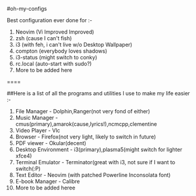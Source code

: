 #oh-my-configs

Best configuration ever done for :-

1. Neovim (Vi Improved Improved)
2. zsh (cause I can't fish)
3. i3 (with feh, i can't live w/o Desktop Wallpaper)
4. compton (everybody loves shadows)
5. i3-status (might switch to conky)
6. rc.local (auto-start with sudo?)
7. More to be added here

====

##Here is a list of all the programs and utilities I use to make my life easier :-

1. File Manager - Dolphin,Ranger(not very fond of either)
2. Music Manager - cmus(primary),amarok(cause,lyrics!),ncmcpp,clementine
3. Video Player - Vlc
4. Browser - Firefox(not very light, likely to switch in future)
5. PDF viewer - Okular(decent)
6. Desktop Environment - i3(primary),plasma5(might switch for lighter xfce4)
7. Terminal Emulator - Terminator(great with i3, not sure if I want to switch(:P)
8. Text Editor - Neovim (with patched Powerline Inconsolata font)
9. E-book Manager - Calibre
10. More to be added heree
